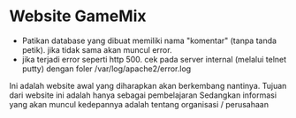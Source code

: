 # Website GameMix

- Patikan database yang dibuat memiliki nama "komentar" (tanpa tanda petik). jika tidak sama akan muncul error.
- jika terjadi error seperti http 500. cek pada server internal (melalui telnet putty) dengan foler /var/log/apache2/error.log

Ini adalah website awal yang diharapkan akan berkembang nantinya. Tujuan dari website ini adalah hanya sebagai pembelajaran
Sedangkan informasi yang akan muncul kedepannya adalah tentang organisasi / perusahaan
